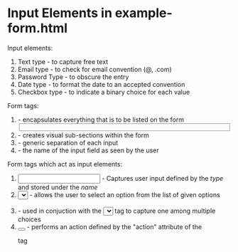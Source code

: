# Input Elements in example-form.html

Input elements:
1. Text type - to capture free text
2. Email type - to check for email convention (@, .com)
3. Password Type - to obscure the entry
4. Date type - to format the date to an accepted convention
5. Checkbox type - to indicate a binary choice for each value

Form tags:
1. <form></form> - encapsulates everything that is  to be listed on the form
2. <fieldset></fieldset> - creates visual sub-sections within the form 
3. <div></div> - generic separation of each input
4. <label></label> - the name of the input field as seen by the user

Form tags which act as input elements:
1. <input type="" name=""> - Captures user input defined by the *type* and stored under the *name*
2. <select></select> - allows the user to select an option from the list of given options
3. <option></option> - used in conjuction with the <select></select> tag to capture one among multiple choices
4. <button></button> - performs an action defined by the "action" attribute of the <form></form> tag